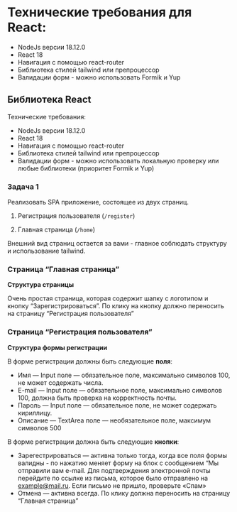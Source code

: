 # Технические требования для React:

- NodeJs версии 18.12.0
- React 18
- Навигация с помощью react-router
- Библиотека стилей tailwind или препроцессор
- Валидации форм - можно использовать Formik и Yup


## Библиотека React

Технические требования:

- NodeJs версии 18.12.0
- React 18
- Навигация с помощью react-router
- Библиотека стилей tailwind или препроцессор
- Валидации форм - можно использовать локальную проверку или любые библиотеки (приоритет Formik и Yup)

### Задача 1

Реализовать SPA приложение, состоящее из двух страниц.

1) Регистрация пользователя (`/register`)

2) Главная страница (`/home`)

Внешний вид страниц остается за вами - главное соблюдать структуру и использование tailwind.

### Страница “Главная страница”

**Структура страницы**

Очень простая страница, которая содержит шапку с логотипом и кнопку “Зарегистрироваться”. По клику на кнопку должно переносить на страницу “Регистрация пользователя”

### Страница “Регистрация пользователя”

**Структура формы регистрации**

В форме регистрации должны быть следующие **поля**:

- Имя — Input поле — обязательное поле, максимально символов 100, не может содержать числа.
- E-mail — Input поле — обязательное поле, максимально символов 100, должна быть проверка на корректность почты.
- Пароль —  Input поле — обязательное поле, не может содержать кириллицу.
- Описание —  TextArea поле — необязательное поле, максимум символов 500

В форме регистрации должна быть следующие **кнопки**:

- Зарегестрироваться — активна только тогда, когда все поля формы валидны - по нажатию меняет форму на блок с сообщением “Мы отправили вам e-mail. Для подтверждения электронной почты перейдите по ссылке из письма, которое было отправлено на [example@mail.ru](http://example.com). Если письмо не пришло, проверьте «Спам»
- Отмена  — активна всегда. По клику должна переносить на страницу “Главная страница”